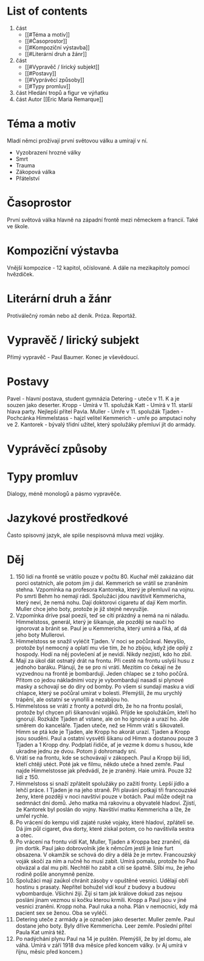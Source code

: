 # List of contents
1. část
	- [[#Téma a motiv]]
	- [[#Časoprostor]]
	- [[#Kompoziční výstavba]]
	- [[#Literární druh a žánr]]
2. část
	- [[#Vypravěč / lirický subjekt]]
	- [[#Postavy]]
	- [[#Vyprávěcí způsoby]]
	- [[#Typy promluv]]
3. část 
	Hledání tropů a figur ve výňatku
4. část
	Autor [[Eric Maria Remarque]]

# Téma a motiv
Mladí němci prožívají první světovou válku a umírají v ní.
- Vyzobrazení hrozné války
- Smrt
- Trauma
- Zákopová válka
- Přátelství
# Časoprostor
První světová válka hlavně na západní frontě mezi německem a francií. Také ve škole.
# Kompoziční výstavba
Vnější kompozice - 12 kapitol, očíslované. A dále na mezikapitoly pomocí hvězdiček.

# Literární druh a žánr
Protiválečný román nebo až deník.
Próza. Reportáž.
# Vypravěč / lirický subjekt
Přímý vypravěč - Paul Baumer.
Konec je vševědoucí.
# Postavy
Pavel - hlavní postava, student gymnázia
Detering - uteče v 11. K a je souzen jako deserter.
Kropp - Umírá v 11. spolužák
Katt - Umírá v 11. starší hlava party. Nejlepší přítel Pavla.
Muller - Umře v 11. spolužák
Tjaden - Pochcánka
Himmelstass - hajzl velitel
Kemmerich - umře po amputaci nohy ve 2.
Kantorek - bývalý třidní užitel, který spolužáky přemluví jít do armády.
# Vyprávěcí způsoby
# Typy promluv
Dialogy, méně monologů a pásmo vypravěče.
# Jazykové prostředkové
Často spisovný jazyk, ale spíše nespisovná mluva mezi vojáky.

# Děj
1. 150 lidí na frontě se vrátilo pouze v počtu 80. Kuchař měl zakázáno dát porci ostatních, ale potom jim ji dal. Kemmerich se vrátil se zraněním stehna. Vzpomínka na profesora Kantoreka, který je přemluvil na vojnu. Po smrti Behm ho nemají rádí. Spolužáci jdou navštívit Kemmericha, který neví, že nemá nohu. Dají doktorovi cigaretu ať dají Kem morfín. Muller chce jeho boty, protože je již stejně nevyužije.
2. Vzpomínka dríve psal poezii, teď se cítí prázdný a nemá na ni náladu. Himmelstoss, generál, který je šikanuje, ale později se naučí ho ignorovat a bránit se. Paul je u Kemmericha, který umírá a říká, ať dá jeho boty Mullerovi. 
3. Himmelstoss se snažil vyléčit Tjaden. V noci se počůrával. Nevyšlo, protože byl nemocný a oplatí mu vše tím, že ho zbijou, když jde opilý z hospody. Hodí na něj povlečení ať je nevidí. Nikdy nezjistí, kdo ho zbil.
4. Mají za úkol dát ostnatý drát na frontu. Při cestě na frontu uslyší husu z jednoho baráku. Plánují, že se pro ni vrátí. Mezitím co čekají ne že vyzvednou na frontě je bombardují. Jeden chlapec se z toho počůrá. Přitom co jedou nákladními vozy je vybombardují nasadí si plynové masky a schovají se do díry od bomby. Po všem si sundají masku a vidí chlapce, který se počůral umírat v bolesti. Přemýšlí, že mu urychlý trápění, ale ostatní se vynořili a nezabijou ho.
5. Himmelstoss se vrátí z fronty a potvrdí drb, že ho na frontu poslali, protože byl chycen při šikanování vojáků. Přijde ke spolužákům, kteří ho ignorují. Rozkáže Tjaden ať vstane, ale on ho ignoruje a urazí ho. Jde směrem do kanceláře. Tjaden uteče, než se Himm vrátí s šikovateli. Himm se ptá kde je Tjaden, ale Kropp ho akorát urazí. Tjaden a Kropp jsou souděni. Paul a ostatní vysvětli šikanu od Himm a dostanou pouze 3 Tjaden a 1 Kropp dny. Podplatí řidiče, ať je vezme k domu s husou, kde ukradne jednu ze dvou. Potom ji dohromady sní.
6. Vrátí se na frontu, kde se schovávají v zákopech. Paul a Kropp bijí lidi, kteří chtěji utéct. Poté jak ve filmu, někdo uteče a hned zemře. Paul najde Himmelstosse jak předvádí, že je zraněný. Haie umírá. Pouze 32 lidí z 150.
7. Himmelstoss si snaží zpřátelit spolužáky po zažití fronty. Lepší jídlo a lehčí práce. I Tjaden je na jeho straně. Při plavání potkají tři francouzské ženy, které později v noci navštíví pouze v botách. Paul může odejít na sedmnáct dní domů. Jeho matka má rakovinu a obyvatelé hladoví. Zjistí, že Kantorek byl poslán do vojny. Navštíví matku Kemmericha a lže, že umřel rychle. 
8. Po vrácení do kempu vidí zajaté ruské vojaky, které hladoví, zpřátelí se. Dá jím půl cigaret, dva dorty, které získal potom, co ho navštívila sestra a otec.
9. Po vrácení na frontu vidí Kat, Muller, Tjaden a Kroppa bez zranění, dá jim dortik. Paul jako dobrovolník jde k němcům jestli je linie furt obsazena. V okamžik se schová do díry a dělá že je mrtev. Francouzský voják skočí za ním a ručně ho musí zabít. Umírá pomalu, protože ho Paul obvázal a dal mu pití. Nechtěl ho zabít a cití se špatně. Slíbí mu, že jeho rodině pošle anonymně peníze.
10. Spolužáci mají zaúkol chránit zásoby v opuštěné vesnici. Udělají obří hostinu s prasaty. Nepřítel bohužel vidí kouř z budovy a budovu vybombarduje. Všichni žijí. Žijí si tam jak králove dokud zas nejsou posláni jinam vezmou si kočku kterou krmili. Kropp a Paul jsou v jiné vesnici zraněni. Kropp noha. Paul ruka a noha. Plán v nemocnici, kdy má pacient sex se ženou. Oba se vyléčí.
11. Detering uteče z armády a je označen jako deserter. Muller zemře. Paul dostane jeho boty. Byly dříve Kemmericha. Leer zemře. Poslední přítel Paula Kat umírá též.
12. Po nadýchání plynu Paul na 14 je puštěn. Přemýšlí, že by jel domu, ale váhá. Umírá v září 1918 dva měsíce před koncem války. (v Aj umírá v říjnu, měsíc před koncem.)